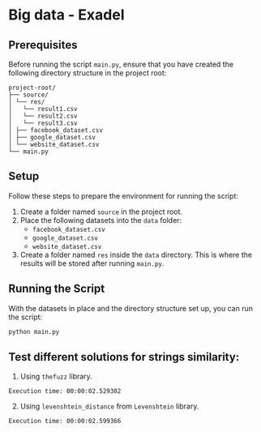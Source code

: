 # Big data - Exadel

## Prerequisites

Before running the script `main.py`, ensure that you have created the following directory structure in the project root:
```
project-root/
├── source/
│ └── res/
│   └── result1.csv
│   └── result2.csv
│   └── result3.csv
│ ├── facebook_dataset.csv
│ ├── google_dataset.csv
│ └── website_dataset.csv
└── main.py
```
## Setup

Follow these steps to prepare the environment for running the script:

1. Create a folder named `source` in the project root.
2. Place the following datasets into the `data` folder:
   - `facebook_dataset.csv`
   - `google_dataset.csv`
   - `website_dataset.csv`
3. Create a folder named `res` inside the `data` directory. This is where the results will be stored after running `main.py`.

## Running the Script

With the datasets in place and the directory structure set up, you can run the script:

```sh
python main.py
```

## Test different solutions for strings similarity:

1.  Using `thefuzz` library.

```
Execution time: 00:00:02.529302
```

2. Using `levenshtein_distance` from `Levenshtein` library.

```
Execution time: 00:00:02.599366
```
